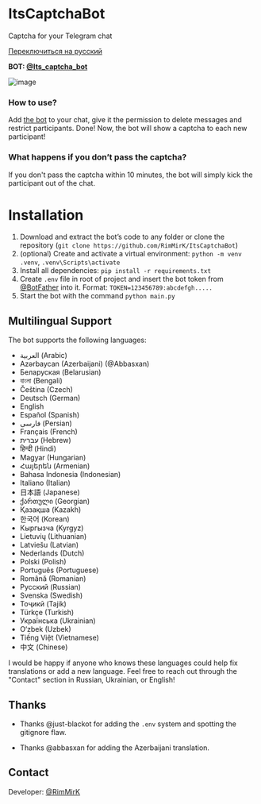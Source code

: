 # ItsCaptchaBot  
Captcha for your Telegram chat

[Переключиться на русский](README.ru.md)

**BOT: [@Its_captcha_bot](https://t.me/Its_captcha_bot)**

![image](https://github.com/user-attachments/assets/bb5f821c-d14b-4cbf-94e7-ef3360dae172)

### How to use?  
Add [the bot](https://t.me/Its_captcha_bot) to your chat, give it the permission to delete messages and restrict participants. Done! Now, the bot will show a captcha to each new participant!

### What happens if you don’t pass the captcha?  
If you don't pass the captcha within 10 minutes, the bot will simply kick the participant out of the chat.

# Installation
1. Download and extract the bot’s code to any folder or clone the repository (`git clone https://github.com/RimMirK/ItsCaptchaBot`)
2. (optional) Create and activate a virtual environment: `python -m venv .venv`, `.venv\Scripts\activate`
3. Install all dependencies: `pip install -r requirements.txt`
4. Create `.env` file in root of project and insert the bot token from [@BotFather](https://t.me/BotFather) into it. Format: `TOKEN=123456789:abcdefgh.....`
5. Start the bot with the command `python main.py`

## Multilingual Support  
The bot supports the following languages:

- <span dir="ltr">العربية</span> (Arabic)
- Azərbaycan (Azerbaijani) (@Abbasxan)
- Беларуская (Belarusian)
- বাংলা (Bengali)
- Čeština (Czech)
- Deutsch (German)
- English
- Español (Spanish)
- <span dir="ltr">فارسی</span> (Persian)
- Français (French)
- <span dir="ltr">עברית</span> (Hebrew)
- हिन्दी (Hindi)
- Magyar (Hungarian)
- Հայերեն (Armenian)
- Bahasa Indonesia (Indonesian)
- Italiano (Italian)
- 日本語 (Japanese)
- ქართული (Georgian)
- Қазақша (Kazakh)
- 한국어 (Korean)
- Кыргызча (Kyrgyz)
- Lietuvių (Lithuanian)
- Latviešu (Latvian)
- Nederlands (Dutch)
- Polski (Polish)
- Português (Portuguese)
- Română (Romanian)
- Русский (Russian)
- Svenska (Swedish)
- Тоҷикӣ (Tajik)
- Türkçe (Turkish)
- Українська (Ukrainian)
- O‘zbek (Uzbek)
- Tiếng Việt (Vietnamese)
- 中文 (Chinese)

I would be happy if anyone who knows these languages could help fix translations or add a new language. Feel free to reach out through the "Contact" section in Russian, Ukrainian, or English!

## Thanks

- Thanks @just-blackot for adding the `.env` system and spotting the gitignore flaw.

- Thanks @abbasxan for adding the Azerbaijani translation.

## Contact  
Developer: [@RimMirK](https://t.me/RimMirK)
